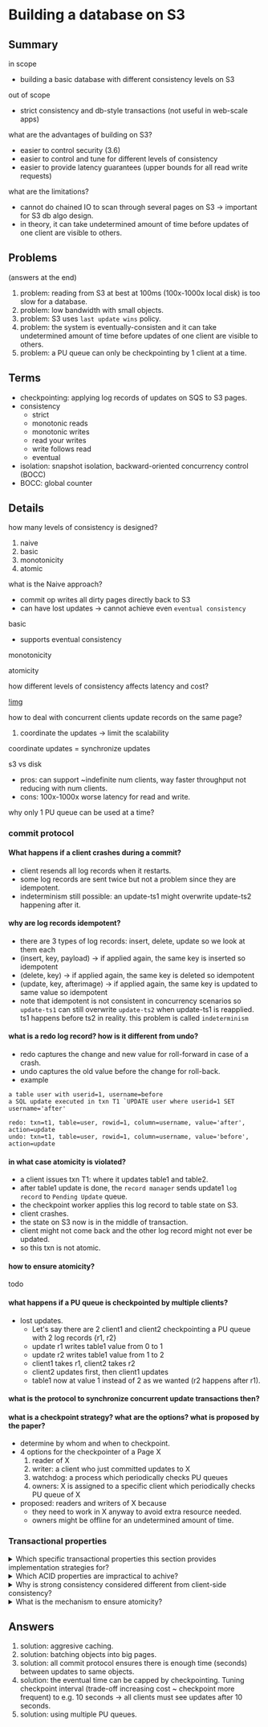 # Building a database on S3

## Summary

in scope
- building a basic database with different consistency levels on S3

out of scope
- strict consistency and db-style transactions (not useful in web-scale apps)

what are the advantages of building on S3?
- easier to control security (3.6)
- easier to control and tune for different levels of consistency
- easier to provide latency guarantees (upper bounds for all read write requests)

what are the limitations?
- cannot do chained IO to scan through several pages on S3 -> important for S3 db algo design.
- in theory, it can take undetermined amount of time before updates of one client are visible to others.

## Problems
(answers at the end)

1. problem: reading from S3 at best at 100ms (100x-1000x local disk) is too slow for a database.
2. problem: low bandwidth with small objects.
3. problem: S3 uses `last update wins` policy.
4. problem: the system is eventually-consisten and it can take undetermined amount of time before updates of one client are visible to others.
5. problem: a PU queue can only be checkpointing by 1 client at a time.


## Terms
- checkpointing: applying log records of updates on SQS to S3 pages.
- consistency
  - strict
  - monotonic reads
  - monotonic writes
  - read your writes
  - write follows read
  - eventual
- isolation: snapshot isolation, backward-oriented concurrency control (BOCC)
- BOCC: global counter

## Details

how many levels of consistency is designed?
1. naive
2. basic
3. monotonicity
4. atomic

what is the Naive approach?
- commit op writes all dirty pages directly back to S3
- can have lost updates -> cannot achieve even `eventual consistency`

basic
- supports eventual consistency

monotonicity

atomicity

how different levels of consistency affects latency and cost?

[!img](./building_s3_running_time_txns.png)

how to deal with concurrent clients update records on the same page?
1. coordinate the updates -> limit the scalability

coordinate updates = synchronize updates

s3 vs disk
- pros: can support ~indefinite num clients, way faster throughput not reducing with num clients.
- cons: 100x-1000x worse latency for read and write.

why only 1 PU queue can be used at a time?

### commit protocol

#### What happens if a client crashes during a commit?
- client resends all log records when it restarts.
- some log records are sent twice but not a problem since they are idempotent.
- indeterminism still possible: an update-ts1 might overwrite update-ts2 happening after it.

#### why are log records idempotent?
- there are 3 types of log records: insert, delete, update so we look at them each
- (insert, key, payload) -> if applied again, the same key is inserted so idempotent
- (delete, key) -> if applied again, the same key is deleted so idempotent
- (update, key, afterimage) -> if applied again, the same key is updated to same value so idempotent
- note that idempotent is not consistent in concurrency scenarios so `update-ts1` can still overwrite `update-ts2` when update-ts1 is reapplied.
ts1 happens before ts2 in reality. this problem is called `indeterminism`

#### what is a redo log record? how is it different from undo?
- redo captures the change and new value for roll-forward in case of a crash.
- undo captures the old value before the change for roll-back.
- example
```
a table user with userid=1, username=before
a SQL update executed in txn T1 `UPDATE user where userid=1 SET username='after'

redo: txn=t1, table=user, rowid=1, column=username, value='after', action=update
undo: txn=t1, table=user, rowid=1, column=username, value='before', action=update
```

#### in what case atomicity is violated?
- a client issues txn T1: where it updates table1 and table2.
- after table1 update is done, the `record manager` sends update1 `log record` to `Pending Update` queue.
- the checkpoint worker applies this log record to table state on S3.
- client crashes.
- the state on S3 now is in the middle of transaction. 
- client might not come back and the other log record might not ever be updated.
- so this txn is not atomic.

#### how to ensure atomicity?
todo

#### what happens if a PU queue is checkpointed by multiple clients?
- lost updates. 
  - Let's say there are 2 client1 and client2 checkpointing a PU queue with 2 log records {r1, r2}
  - update r1 writes table1 value from 0 to 1
  - update r2 writes table1 value from 1 to 2
  - client1 takes r1, client2 takes r2
  - client2 updates first, then client1 updates
  - table1 now at value 1 instead of 2 as we wanted (r2 happens after r1).

#### what is the protocol to synchronize concurrent update transactions then?

#### what is a checkpoint strategy? what are the options? what is proposed by the paper?
- determine by whom and when to checkpoint.
- 4 options for the checkpointer of a Page X
  1. reader of X
  2. writer: a client who just committed updates to X
  3. watchdog: a process which periodically checks PU queues
  4. owners: X is assigned to a specific client which periodically checks PU queue of X
- proposed: readers and writers of X because 
  - they need to work in X anyway to avoid extra resource needed.
  - owners might be offline for an undetermined amount of time.

### Transactional properties

<details>
  <summary>Which specific transactional properties this section provides implementation strategies for?</summary>
  - atomicity and 
  - all client-side consistency levels
    - monotonic reads
    - monotonic writes
    - read your writes
    - write follows read
</details>

<details>
  <summary>Which ACID properties are impractical to achive?</summary>
  - Isolation and Strong Consistency.
</details>

<details>
  <summary>Why is strong consistency considered different from client-side consistency?</summary>
  - Strong consistency refers to the whole system, every clients scope. This guarantees that every clients agree on a global order of operations. This often means Linearizability`` for operations and `Serializability` for transactions.
  - Client-side consistency refers to only 1 client and its sequence of operations. This guarantees only the consistency for one client operations, not globally for every clients.
</details>

<details>
<summary>What is the mechanism to ensure atomicity?</summary>
```
3 steps for commit operation. Step 2 and 3 can be async.
1. send all log records to ATOMIC queue. Commit record sent last.
2. Send all log records to PU queues.
3. Delete commit record from ATOMIC queue.
```
</details>


## Answers

1. solution: aggresive caching.
2. solution: batching objects into big pages.
3. solution: all commit protocol ensures there is enough time (seconds) between updates to same objects. 
4. solution: the eventual time can be capped by checkpointing. Tuning checkpoint interval (trade-off increasing cost ~ checkpoint more frequent) to e.g. 10 seconds -> all clients must see updates after 10 seconds.
5. solution: using multiple PU queues.
